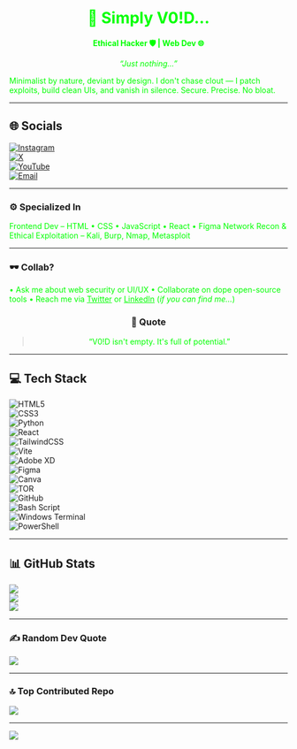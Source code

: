 <div align="center">

<h1 style="color:#00FF00;">👾 Simply V0!D...</h1>
<p><strong><span style="color:#00FF00;">Ethical Hacker 🛡️ | Web Dev 🌐</span></strong></p>
<p><em><span style="color:#00FF00;">“Just nothing...”</span></em></p>

</div>

<p><span style="color:#00FF00;">
Minimalist by nature, deviant by design.  
I don't chase clout — I patch exploits, build clean UIs, and vanish in silence.  
Secure. Precise. No bloat.
</span></p>

---

## 🌐 Socials  
[![Instagram](https://img.shields.io/badge/Instagram-%23E4405F.svg?logo=Instagram&logoColor=white)](https://instagram.com/maxroshhq)  
[![X](https://img.shields.io/badge/X-black.svg?logo=X&logoColor=white)](https://x.com/maxroshHQ)  
[![YouTube](https://img.shields.io/badge/YouTube-%23FF0000.svg?logo=YouTube&logoColor=white)](https://youtube.com/@maxroshhq)  
[![Email](https://img.shields.io/badge/Email-D14836?logo=gmail&logoColor=white)](mailto:maxroshhq@gmail.com)  

---

### ⚙️ Specialized In  
<span style="color:#00FF00;">
Frontend Dev – HTML • CSS • JavaScript • React • Figma  
Network Recon & Ethical Exploitation – Kali, Burp, Nmap, Metasploit  
</span>

---

### 🕶️ Collab?  
<span style="color:#00FF00;">
• Ask me about web security or UI/UX  
• Collaborate on dope open-source tools  
• Reach me via <a href="https://twitter.com/maxroshHQ" style="color:#00FF00;">Twitter</a> or <a href="https://linkedin.com/in/maxroshHQ" style="color:#00FF00;">LinkedIn</a>  
(<em>if you can find me...</em>)
</span>

<div align="center">

### 🖤 Quote  
<blockquote><span style="color:#00FF00;">“V0!D isn't empty. It's full of potential.”</span></blockquote>

</div>

---

## 💻 Tech Stack  
![HTML5](https://img.shields.io/badge/html5-%23E34F26.svg?style=flat-square&logo=html5&logoColor=white)  
![CSS3](https://img.shields.io/badge/css3-%231572B6.svg?style=flat-square&logo=css3&logoColor=white)  
![Python](https://img.shields.io/badge/python-3670A0?style=flat-square&logo=python&logoColor=ffdd54)  
![React](https://img.shields.io/badge/react-%2320232a.svg?style=flat-square&logo=react&logoColor=%2361DAFB)  
![TailwindCSS](https://img.shields.io/badge/tailwindcss-%2338B2AC.svg?style=flat-square&logo=tailwind-css&logoColor=white)  
![Vite](https://img.shields.io/badge/vite-%23646CFF.svg?style=flat-square&logo=vite&logoColor=white)  
![Adobe XD](https://img.shields.io/badge/Adobe%20XD-470137?style=flat-square&logo=Adobe%20XD&logoColor=#FF61F6)  
![Figma](https://img.shields.io/badge/figma-%23F24E1E.svg?style=flat-square&logo=figma&logoColor=white)  
![Canva](https://img.shields.io/badge/Canva-%2300C4CC.svg?style=flat-square&logo=Canva&logoColor=white)  
![TOR](https://img.shields.io/badge/tor-%237E4798.svg?style=flat-square&logo=tor-project&logoColor=white)  
![GitHub](https://img.shields.io/badge/github-%23121011.svg?style=flat-square&logo=github&logoColor=white)  
![Bash Script](https://img.shields.io/badge/bash_script-%23121011.svg?style=flat-square&logo=gnu-bash&logoColor=white)  
![Windows Terminal](https://img.shields.io/badge/Windows%20Terminal-%234D4D4D.svg?style=flat-square&logo=windows-terminal&logoColor=white)  
![PowerShell](https://img.shields.io/badge/PowerShell-%235391FE.svg?style=flat-square&logo=powershell&logoColor=white)  

---

## 📊 GitHub Stats  
![](https://github-readme-stats.vercel.app/api?username=maxroshHQ&theme=merko&hide_border=false&include_all_commits=true&count_private=false)  
![](https://nirzak-streak-stats.vercel.app/?user=maxroshHQ&theme=merko&hide_border=false)  
![](https://github-readme-stats.vercel.app/api/top-langs/?username=maxroshHQ&theme=merko&hide_border=false&include_all_commits=true&count_private=false&layout=compact)

---

### ✍️ Random Dev Quote  
![](https://quotes-github-readme.vercel.app/api?type=horizontal&theme=radical)

---

### 🔝 Top Contributed Repo  
![](https://github-contributor-stats.vercel.app/api?username=maxroshHQ&limit=5&theme=dark&combine_all_yearly_contributions=true)

---

[![](https://visitcount.itsvg.in/api?id=maxroshHQ&icon=0&color=0)](https://visitcount.itsvg.in)

<!-- Built with love by V0!D -->
